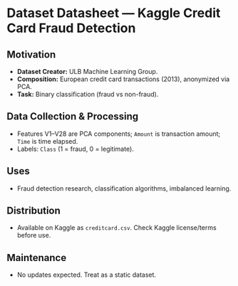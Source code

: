 # Dataset Datasheet — Kaggle Credit Card Fraud Detection

## Motivation
- **Dataset Creator:** ULB Machine Learning Group.
- **Composition:** European credit card transactions (2013), anonymized via PCA.
- **Task:** Binary classification (fraud vs non-fraud).

## Data Collection & Processing
- Features V1–V28 are PCA components; `Amount` is transaction amount; `Time` is time elapsed.
- Labels: `Class` (1 = fraud, 0 = legitimate).

## Uses
- Fraud detection research, classification algorithms, imbalanced learning.

## Distribution
- Available on Kaggle as `creditcard.csv`. Check Kaggle license/terms before use.

## Maintenance
- No updates expected. Treat as a static dataset.
